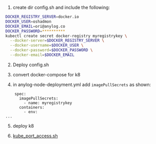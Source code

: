 1. create dir config.sh and include the following: 
```bash
DOCKER_REGISTRY_SERVER=docker.io
DOCKER_USER=oshadmon
DOCKER_EMAIL=ori@anylog.co
DOCKER_PASSWORD=**********
kubectl create secret docker-registry myregistrykey \
  --docker-server=$DOCKER_REGISTRY_SERVER \
  --docker-username=$DOCKER_USER \
  --docker-password=$DOCKER_PASSWORD \
  --docker-email=$DOCKER_EMAIL
```

2. Deploy config.sh 

3. convert docker-compose for k8 

4. in anylog-node-deployment.yml add `imagePullSecrets` as shown: 
```
    spec:
      imagePullSecrets:
        - name: myregistrykey
      containers:
        - env:
...
```

5. deploy k8 

6. [kube_port_access.sh](kube_port_access.sh) 

